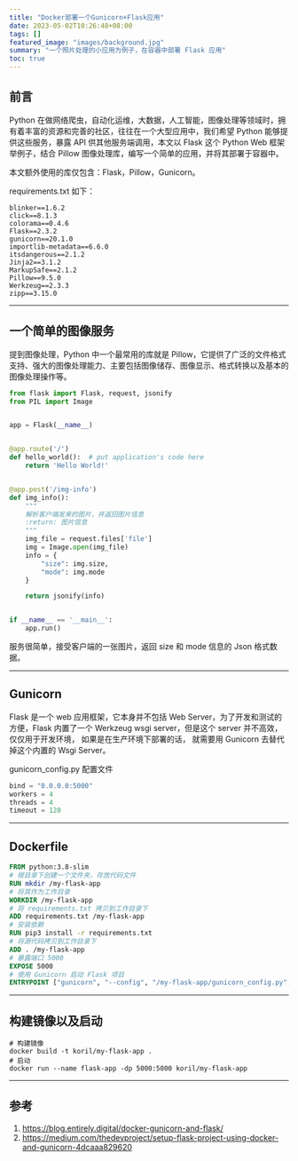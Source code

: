 ```yaml
---
title: "Docker部署一个Gunicorn+Flask应用"
date: 2023-05-02T10:26:48+08:00
tags: []
featured_image: "images/background.jpg"
summary: "一个照片处理的小应用为例子，在容器中部署 Flask 应用"
toc: true
---
```


## 前言

Python 在做网络爬虫，自动化运维，大数据，人工智能，图像处理等领域时，拥有着丰富的资源和完善的社区，往往在一个大型应用中，我们希望 Python 能够提供这些服务，暴露 API 供其他服务端调用，本文以 Flask 这个 Python Web 框架举例子，结合 Pillow 图像处理库，编写一个简单的应用，并将其部署于容器中。

本文额外使用的库仅包含：Flask，Pillow，Gunicorn。

requirements.txt 如下：

```
blinker==1.6.2
click==8.1.3
colorama==0.4.6
Flask==2.3.2
gunicorn==20.1.0
importlib-metadata==6.6.0
itsdangerous==2.1.2
Jinja2==3.1.2
MarkupSafe==2.1.2
Pillow==9.5.0
Werkzeug==2.3.3
zipp==3.15.0
```

----

## 一个简单的图像服务

提到图像处理，Python 中一个最常用的库就是 Pillow，它提供了广泛的文件格式支持、强大的图像处理能力、主要包括图像储存、图像显示、格式转换以及基本的图像处理操作等。

```python
from flask import Flask, request, jsonify
from PIL import Image


app = Flask(__name__)


@app.route('/')
def hello_world():  # put application's code here
    return 'Hello World!'


@app.post('/img-info')
def img_info():
    """
    解析客户端发来的图片，并返回图片信息
    :return: 图片信息
    """
    img_file = request.files['file']
    img = Image.open(img_file)
    info = {
        "size": img.size,
        "mode": img.mode
    }

    return jsonify(info)


if __name__ == '__main__':
    app.run()
```

服务很简单，接受客户端的一张图片，返回 size 和 mode 信息的 Json 格式数据。

---

## Gunicorn

Flask 是一个 web 应用框架，它本身并不包括 Web Server，为了开发和测试的方便，Flask 内置了一个 Werkzeug wsgi server，但是这个 server 并不高效，仅仅用于开发环境， 如果是在生产环境下部署的话， 就需要用 Gunicorn 去替代掉这个内置的 Wsgi Server。

gunicorn_config.py 配置文件

```python
bind = "0.0.0.0:5000"
workers = 4
threads = 4
timeout = 120
```

---

## Dockerfile

```dockerfile
FROM python:3.8-slim
# 根目录下创建一个文件夹，存放代码文件
RUN mkdir /my-flask-app
# 将其作为工作目录
WORKDIR /my-flask-app
# 将 requirements.txt 拷贝到工作目录下
ADD requirements.txt /my-flask-app
# 安装依赖
RUN pip3 install -r requirements.txt
# 将源代码拷贝到工作目录下
ADD . /my-flask-app
# 暴露端口 5000
EXPOSE 5000
# 使用 Gunicorn 启动 Flask 项目
ENTRYPOINT ["gunicorn", "--config", "/my-flask-app/gunicorn_config.py", "app:app"]
```

---

## 构建镜像以及启动

```shell
# 构建镜像
docker build -t koril/my-flask-app .
# 启动
docker run --name flask-app -dp 5000:5000 koril/my-flask-app
```

---

## 参考

1. https://blog.entirely.digital/docker-gunicorn-and-flask/
2. https://medium.com/thedevproject/setup-flask-project-using-docker-and-gunicorn-4dcaaa829620
